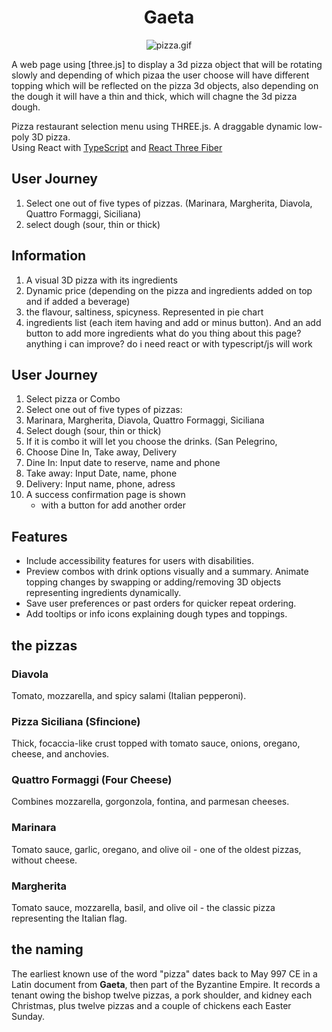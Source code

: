 <div align="center">
<h1>Gaeta</h1>

![pizza.gif]()
</div>

A web page using [three.js] to display a 3d pizza object that will be rotating slowly and depending of which pizaa the user choose will have different topping which will be reflected on the pizza 3d objects, also depending on the dough it will have a thin and thick, which will chagne the 3d pizza dough.

Pizza restaurant selection menu using THREE.js. A draggable dynamic low-poly 3D pizza.  
Using React with [TypeScript](https://www.typescriptlang.org/) and [React Three Fiber](https://r3f.docs.pmnd.rs/getting-started/introduction)

## User Journey

1. Select one out of five types of pizzas. (Marinara, Margherita, Diavola, Quattro Formaggi, Siciliana)
2. select dough (sour, thin or thick)

## Information

1. A visual 3D pizza with its ingredients
2. Dynamic price (depending on the pizza and ingredients added on top and if added a beverage)
3. the flavour, saltiness, spicyness. Represented in pie chart
4. ingredients list (each item having and add or minus button). And an add button to add more ingredients    what do you thing about this page? anything i can improve? do i need react or with typescript/js will work

## User Journey 
1. Select pizza or Combo
2. Select one out of five types of pizzas:
  3. Marinara, Margherita, Diavola, Quattro Formaggi, Siciliana
4. Select dough (sour, thin or thick)
  5. If it is combo it will let you choose the drinks. (San Pelegrino, 
4. Choose Dine In, Take away, Delivery
  1. Dine In: Input date to reserve, name and phone
  2. Take away: Input Date, name, phone 
  3. Delivery: Input name, phone, adress
5. A success confirmation page is shown
   - with a button for add another order
  
## Features

- Include accessibility features for users with disabilities.
- Preview combos with drink options visually and a summary. Animate topping changes by swapping or adding/removing 3D objects representing ingredients dynamically.
- Save user preferences or past orders for quicker repeat ordering.
- Add tooltips or info icons explaining dough types and toppings.

## the pizzas

### Diavola
Tomato, mozzarella, and spicy salami (Italian pepperoni).

### Pizza Siciliana (Sfincione)
Thick, focaccia-like crust topped with tomato sauce, onions, oregano, cheese, and anchovies.

### Quattro Formaggi (Four Cheese)
Combines mozzarella, gorgonzola, fontina, and parmesan cheeses.

### Marinara
Tomato sauce, garlic, oregano, and olive oil - one of the oldest pizzas, without cheese.

### Margherita
Tomato sauce, mozzarella, basil, and olive oil - the classic pizza representing the Italian flag.

## the naming

The earliest known use of the word "pizza" dates back to May 997 CE in a Latin document from **Gaeta**, then part of the Byzantine Empire. It records a tenant owing the bishop twelve pizzas, a pork shoulder, and kidney each Christmas, plus twelve pizzas and a couple of chickens each Easter Sunday.
